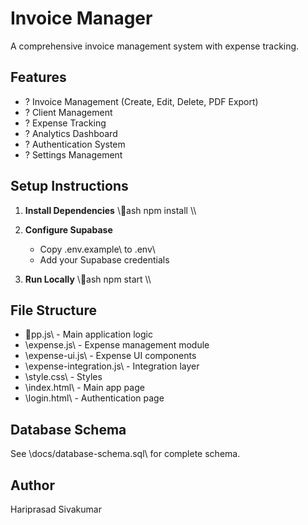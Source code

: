 # Invoice Manager

A comprehensive invoice management system with expense tracking.

## Features
- ? Invoice Management (Create, Edit, Delete, PDF Export)
- ? Client Management
- ? Expense Tracking
- ? Analytics Dashboard
- ? Authentication System
- ? Settings Management

## Setup Instructions

1. **Install Dependencies**
   \\\ash
   npm install
   \\\

2. **Configure Supabase**
   - Copy \.env.example\ to \.env\
   - Add your Supabase credentials

3. **Run Locally**
   \\\ash
   npm start
   \\\

## File Structure
- \pp.js\ - Main application logic
- \expense.js\ - Expense management module
- \expense-ui.js\ - Expense UI components
- \expense-integration.js\ - Integration layer
- \style.css\ - Styles
- \index.html\ - Main app page
- \login.html\ - Authentication page

## Database Schema
See \docs/database-schema.sql\ for complete schema.

## Author
Hariprasad Sivakumar
